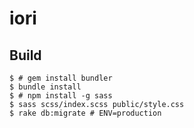 # iori

## Build

```
$ # gem install bundler
$ bundle install
$ # npm install -g sass
$ sass scss/index.scss public/style.css
$ rake db:migrate # ENV=production
```
